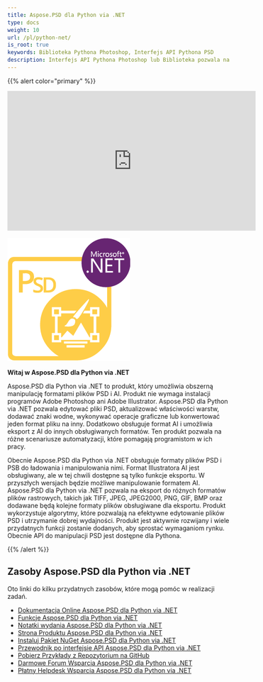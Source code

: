 ```yaml
---
title: Aspose.PSD dla Python via .NET
type: docs
weight: 10
url: /pl/python-net/
is_root: true
keywords: Biblioteka Pythona Photoshop, Interfejs API Pythona PSD
description: Interfejs API Pythona Photoshop lub Biblioteka pozwala na obszerną manipulację formatami plików PSD. Nie wymaga instalacji programu Adobe Photoshop i obsługuje formaty plików PSD, PSB i AI do ładowania, manipulacji i konwertowania ich na różne formaty plików rastrowych, takie jak TIFF, JPEG, JPEG2000, PNG, GIF i BMP.
---
```


{{% alert color="primary" %}} 

<iframe width="560" height="315" src="https://www.youtube.com/embed/B2Q3KOt4zQs?si=IMf0ZdirTw9BtPwe" title="Odtwarzacz wideo YouTube" frameborder="0" allow="accelerometer; autoplay; clipboard-write; encrypted-media; gyroscope; picture-in-picture; web-share" referrerpolicy="strict-origin-when-cross-origin" allowfullscreen></iframe>

**![Logo produktu Aspose.PSD dla Python via .NET](home_1.png)**

**Witaj w Aspose.PSD dla Python via .NET**

Aspose.PSD dla Python via .NET to produkt, który umożliwia obszerną manipulację formatami plików PSD i AI. Produkt nie wymaga instalacji programów Adobe Photoshop ani Adobe Illustrator. Aspose.PSD dla Python via .NET pozwala edytować pliki PSD, aktualizować właściwości warstw, dodawać znaki wodne, wykonywać operacje graficzne lub konwertować jeden format pliku na inny. Dodatkowo obsługuje format AI i umożliwia eksport z AI do innych obsługiwanych formatów. Ten produkt pozwala na różne scenariusze automatyzacji, które pomagają programistom w ich pracy.

Obecnie Aspose.PSD dla Python via .NET obsługuje formaty plików PSD i PSB do ładowania i manipulowania nimi. Format Illustratora AI jest obsługiwany, ale w tej chwili dostępne są tylko funkcje eksportu. W przyszłych wersjach będzie możliwe manipulowanie formatem AI. Aspose.PSD dla Python via .NET pozwala na eksport do różnych formatów plików rastrowych, takich jak TIFF, JPEG, JPEG2000, PNG, GIF, BMP oraz dodawane będą kolejne formaty plików obsługiwane dla eksportu. Produkt wykorzystuje algorytmy, które pozwalają na efektywne edytowanie plików PSD i utrzymanie dobrej wydajności. Produkt jest aktywnie rozwijany i wiele przydatnych funkcji zostanie dodanych, aby sprostać wymaganiom rynku. Obecnie API do manipulacji PSD jest dostępne dla Pythona.

{{% /alert %}} 

## **Zasoby Aspose.PSD dla Python via .NET**

Oto linki do kilku przydatnych zasobów, które mogą pomóc w realizacji zadań.

- [Dokumentacja Online Aspose.PSD dla Python via .NET](/psd/pl/python-net/)
- [Funkcje Aspose.PSD dla Python via .NET](/psd/pl/python-net/features/)
- [Notatki wydania Aspose.PSD dla Python via .NET](/psd/pl/python-net/release-notes/)
- [Strona Produktu Aspose.PSD dla Python via .NET](https://products.aspose.com/psd/python-net)
- [Instaluj Pakiet NuGet Aspose.PSD dla Python via .NET](https://pypi.org/project/aspose-psd/)
- [Przewodnik po interfejsie API Aspose.PSD dla Python via .NET](https://reference.aspose.com/psd/python-net)
- [Pobierz Przykłady z Repozytorium na GitHub](https://github.com/aspose-psd/Aspose.PSD-for-Python-Net)
- [Darmowe Forum Wsparcia Aspose.PSD dla Python via .NET](https://forum.aspose.com/c/psd)
- [Płatny Helpdesk Wsparcia Aspose.PSD dla Python via .NET](https://helpdesk.aspose.com/)

